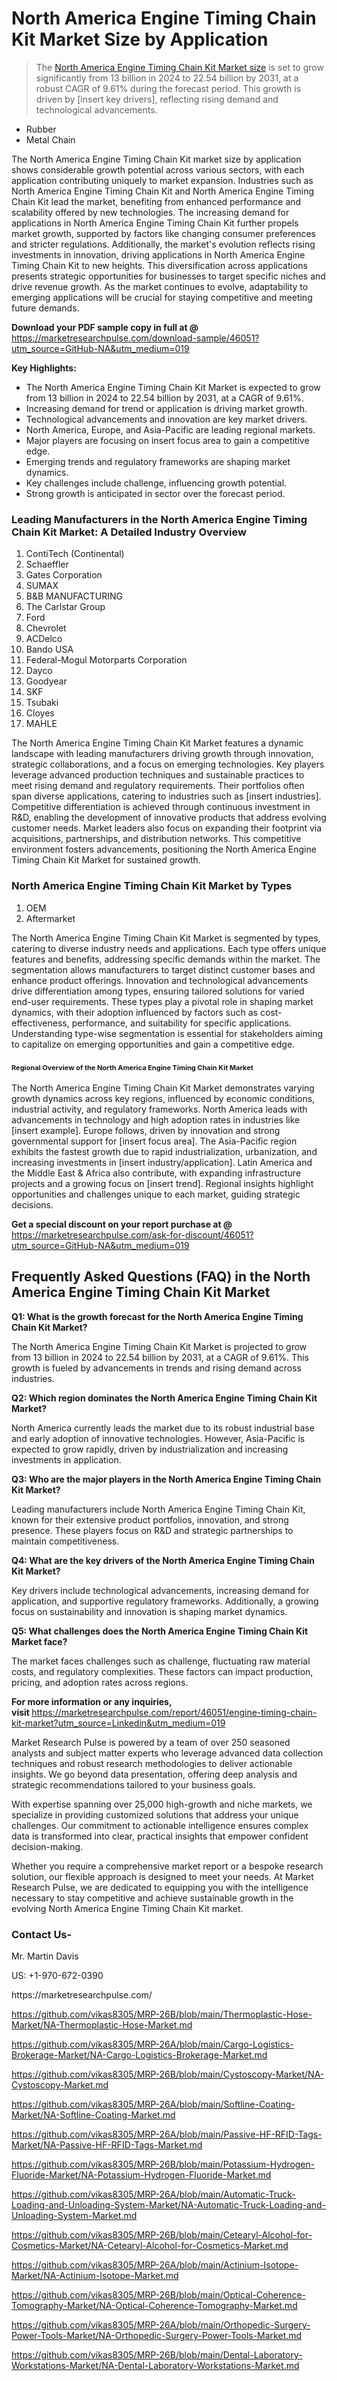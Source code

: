 <h1>North America Engine Timing Chain Kit Market&nbsp;Size by Application</h1><blockquote><p>The <a href="https://marketresearchpulse.com/download-sample/46051?utm_source=GitHub-NA&amp;utm_medium=019">North America Engine Timing Chain Kit Market size</a> is set to grow significantly from 13 billion in 2024 to 22.54 billion by 2031, at a robust CAGR of 9.61% during the forecast period. This growth is driven by [insert key drivers], reflecting rising demand and technological advancements.</p></blockquote><ul><li>Rubber<li> Metal Chain</li></ul><p>The North America Engine Timing Chain Kit market size by application shows considerable growth potential across various sectors, with each application contributing uniquely to market expansion. Industries such as North America Engine Timing Chain Kit and North America Engine Timing Chain Kit lead the market, benefiting from enhanced performance and scalability offered by new technologies. The increasing demand for applications in North America Engine Timing Chain Kit further propels market growth, supported by factors like changing consumer preferences and stricter regulations. Additionally, the market's evolution reflects rising investments in innovation, driving applications in North America Engine Timing Chain Kit to new heights. This diversification across applications presents strategic opportunities for businesses to target specific niches and drive revenue growth. As the market continues to evolve, adaptability to emerging applications will be crucial for staying competitive and meeting future demands.</p><p><strong>Download your PDF sample copy in full at @ </strong><a href="https://marketresearchpulse.com/download-sample/46051?utm_source=GitHub-NA&amp;utm_medium=019">https://marketresearchpulse.com/download-sample/46051?utm_source=GitHub-NA&amp;utm_medium=019</a></p><p><strong>Key Highlights: </strong></p><ul><li>The North America Engine Timing Chain Kit Market is expected to grow from 13 billion in 2024 to 22.54 billion by 2031, at a CAGR of 9.61%.</li><li>Increasing demand for trend or application is driving market growth.</li><li>Technological advancements and innovation are key market drivers.</li><li>North America, Europe, and Asia-Pacific are leading regional markets.</li><li>Major players are focusing on insert focus area to gain a competitive edge.</li><li>Emerging trends and regulatory frameworks are shaping market dynamics.</li><li>Key challenges include challenge, influencing growth potential.</li><li>Strong growth is anticipated in sector over the forecast period.</li></ul><h3>Leading Manufacturers in the North America Engine Timing Chain Kit Market: A Detailed Industry Overview</h3><ol><li>ContiTech (Continental)</li><li>Schaeffler</li><li>Gates Corporation</li><li>SUMAX</li><li>B&B MANUFACTURING</li><li>The Carlstar Group</li><li>Ford</li><li>Chevrolet</li><li>ACDelco</li><li>Bando USA</li><li>Federal-Mogul Motorparts Corporation</li><li>Dayco</li><li>Goodyear</li><li>SKF</li><li>Tsubaki</li><li>Cloyes</li><li>MAHLE</li></ol><div class="flex max-w-full flex-col flex-grow"><div class="min-h-8 text-message flex w-full flex-col items-end gap-2 whitespace-normal break-words [.text-message+&amp;]:mt-5" dir="auto" data-message-author-role="assistant" data-message-id="fd8432e4-4910-450d-b182-61b7bfb0a01f" data-message-model-slug="gpt-4o"><div class="flex w-full flex-col gap-1 empty:hidden first:pt-[3px]"><div class="markdown prose w-full break-words dark:prose-invert light"><p>The North America Engine Timing Chain Kit Market features a dynamic landscape with leading manufacturers driving growth through innovation, strategic collaborations, and a focus on emerging technologies. Key players leverage advanced production techniques and sustainable practices to meet rising demand and regulatory requirements. Their portfolios often span diverse applications, catering to industries such as [insert industries]. Competitive differentiation is achieved through continuous investment in R&amp;D, enabling the development of innovative products that address evolving customer needs. Market leaders also focus on expanding their footprint via acquisitions, partnerships, and distribution networks. This competitive environment fosters advancements, positioning the North America Engine Timing Chain Kit Market for sustained growth.</p></div></div></div></div><h3>North America Engine Timing Chain Kit Market by Types</h3><ol><li>OEM<li> Aftermarket</li></ol><div class="flex max-w-full flex-col flex-grow"><div class="min-h-8 text-message flex w-full flex-col items-end gap-2 whitespace-normal break-words [.text-message+&amp;]:mt-5" dir="auto" data-message-author-role="assistant" data-message-id="084470be-0bb7-4664-bddf-5156b4f41249" data-message-model-slug="gpt-4o-mini"><div class="flex w-full flex-col gap-1 empty:hidden first:pt-[3px]"><div class="markdown prose w-full break-words dark:prose-invert light"><p>The North America Engine Timing Chain Kit Market is segmented by types, catering to diverse industry needs and applications. Each type offers unique features and benefits, addressing specific demands within the market. The segmentation allows manufacturers to target distinct customer bases and enhance product offerings. Innovation and technological advancements drive differentiation among types, ensuring tailored solutions for varied end-user requirements. These types play a pivotal role in shaping market dynamics, with their adoption influenced by factors such as cost-effectiveness, performance, and suitability for specific applications. Understanding type-wise segmentation is essential for stakeholders aiming to capitalize on emerging opportunities and gain a competitive edge.</p></div></div></div></div><h3><span style="font-size: 11px;">Regional Overview of the North America Engine Timing Chain Kit Market</span></h3><div class="flex max-w-full flex-col flex-grow"><div class="min-h-8 text-message flex w-full flex-col items-end gap-2 whitespace-normal break-words [.text-message+&amp;]:mt-5" dir="auto" data-message-author-role="assistant" data-message-id="e9038762-ce64-4e30-91c9-9bd413514231" data-message-model-slug="gpt-4o-mini"><div class="flex w-full flex-col gap-1 empty:hidden first:pt-[3px]"><div class="markdown prose w-full break-words dark:prose-invert light"><p>The North America Engine Timing Chain Kit Market demonstrates varying growth dynamics across key regions, influenced by economic conditions, industrial activity, and regulatory frameworks. North America leads with advancements in technology and high adoption rates in industries like [insert example]. Europe follows, driven by innovation and strong governmental support for [insert focus area]. The Asia-Pacific region exhibits the fastest growth due to rapid industrialization, urbanization, and increasing investments in [insert industry/application]. Latin America and the Middle East &amp; Africa also contribute, with expanding infrastructure projects and a growing focus on [insert trend]. Regional insights highlight opportunities and challenges unique to each market, guiding strategic decisions.</p></div></div></div></div><p><strong>Get a special discount on your report purchase at @ </strong><a href="https://marketresearchpulse.com/ask-for-discount/46051?utm_source=GitHub-NA&amp;utm_medium=019">https://marketresearchpulse.com/ask-for-discount/46051?utm_source=GitHub-NA&amp;utm_medium=019</a></p><h2>Frequently Asked Questions (FAQ) in the North America Engine Timing Chain Kit Market</h2><p><strong>Q1: What is the growth forecast for the North America Engine Timing Chain Kit Market?</strong></p><p>The North America Engine Timing Chain Kit Market is projected to grow from 13 billion in 2024 to 22.54 billion by 2031, at a CAGR of 9.61%. This growth is fueled by advancements in trends and rising demand across industries.</p><p><strong>Q2: Which region dominates the North America Engine Timing Chain Kit Market?</strong></p><p>North America currently leads the market due to its robust industrial base and early adoption of innovative technologies. However, Asia-Pacific is expected to grow rapidly, driven by industrialization and increasing investments in application.</p><p><strong>Q3: Who are the major players in the North America Engine Timing Chain Kit Market?</strong></p><p>Leading manufacturers include North America Engine Timing Chain Kit, known for their extensive product portfolios, innovation, and strong presence. These players focus on R&amp;D and strategic partnerships to maintain competitiveness.</p><p><strong>Q4: What are the key drivers of the North America Engine Timing Chain Kit Market?</strong></p><p>Key drivers include technological advancements, increasing demand for application, and supportive regulatory frameworks. Additionally, a growing focus on sustainability and innovation is shaping market dynamics.</p><p><strong>Q5: What challenges does the North America Engine Timing Chain Kit Market face?</strong></p><p>The market faces challenges such as challenge, fluctuating raw material costs, and regulatory complexities. These factors can impact production, pricing, and adoption rates across regions.</p><p><strong>For more information or any inquiries, visit&nbsp;</strong><a href="https://marketresearchpulse.com/report/46051/engine-timing-chain-kit-market?utm_source=Linkedin&utm_medium=019">https://marketresearchpulse.com/report/46051/engine-timing-chain-kit-market?utm_source=Linkedin&utm_medium=019</a></p><p>Market Research Pulse is powered by a team of over 250 seasoned analysts and subject matter experts who leverage advanced data collection techniques and robust research methodologies to deliver actionable insights. We go beyond data presentation, offering deep analysis and strategic recommendations tailored to your business goals.</p><p>With expertise spanning over 25,000 high-growth and niche markets, we specialize in providing customized solutions that address your unique challenges. Our commitment to actionable intelligence ensures complex data is transformed into clear, practical insights that empower confident decision-making.</p><p>Whether you require a comprehensive market report or a bespoke research solution, our flexible approach is designed to meet your needs. At Market Research Pulse, we are dedicated to equipping you with the intelligence necessary to stay competitive and achieve sustainable growth in the evolving North America Engine Timing Chain Kit market.</p><h3><strong>Contact Us-</strong></h3><p>Mr. Martin Davis</p><p>US: +1-970-672-0390</p><p>https://marketresearchpulse.com/</p><p><a href="https://github.com/vikas8305/MRP-26B/blob/main/Thermoplastic-Hose-Market/NA-Thermoplastic-Hose-Market.md">https://github.com/vikas8305/MRP-26B/blob/main/Thermoplastic-Hose-Market/NA-Thermoplastic-Hose-Market.md</a></p><p><a href="https://github.com/vikas8305/MRP-26A/blob/main/Cargo-Logistics-Brokerage-Market/NA-Cargo-Logistics-Brokerage-Market.md">https://github.com/vikas8305/MRP-26A/blob/main/Cargo-Logistics-Brokerage-Market/NA-Cargo-Logistics-Brokerage-Market.md</a></p><p><a href="https://github.com/vikas8305/MRP-26B/blob/main/Cystoscopy-Market/NA-Cystoscopy-Market.md">https://github.com/vikas8305/MRP-26B/blob/main/Cystoscopy-Market/NA-Cystoscopy-Market.md</a></p><p><a href="https://github.com/vikas8305/MRP-26A/blob/main/Softline-Coating-Market/NA-Softline-Coating-Market.md">https://github.com/vikas8305/MRP-26A/blob/main/Softline-Coating-Market/NA-Softline-Coating-Market.md</a></p><p><a href="https://github.com/vikas8305/MRP-26A/blob/main/Passive-HF-RFID-Tags-Market/NA-Passive-HF-RFID-Tags-Market.md">https://github.com/vikas8305/MRP-26A/blob/main/Passive-HF-RFID-Tags-Market/NA-Passive-HF-RFID-Tags-Market.md</a></p><p><a href="https://github.com/vikas8305/MRP-26B/blob/main/Potassium-Hydrogen-Fluoride-Market/NA-Potassium-Hydrogen-Fluoride-Market.md">https://github.com/vikas8305/MRP-26B/blob/main/Potassium-Hydrogen-Fluoride-Market/NA-Potassium-Hydrogen-Fluoride-Market.md</a></p><p><a href="https://github.com/vikas8305/MRP-26A/blob/main/Automatic-Truck-Loading-and-Unloading-System-Market/NA-Automatic-Truck-Loading-and-Unloading-System-Market.md">https://github.com/vikas8305/MRP-26A/blob/main/Automatic-Truck-Loading-and-Unloading-System-Market/NA-Automatic-Truck-Loading-and-Unloading-System-Market.md</a></p><p><a href="https://github.com/vikas8305/MRP-26B/blob/main/Cetearyl-Alcohol-for-Cosmetics-Market/NA-Cetearyl-Alcohol-for-Cosmetics-Market.md">https://github.com/vikas8305/MRP-26B/blob/main/Cetearyl-Alcohol-for-Cosmetics-Market/NA-Cetearyl-Alcohol-for-Cosmetics-Market.md</a></p><p><a href="https://github.com/vikas8305/MRP-26A/blob/main/Actinium-Isotope-Market/NA-Actinium-Isotope-Market.md">https://github.com/vikas8305/MRP-26A/blob/main/Actinium-Isotope-Market/NA-Actinium-Isotope-Market.md</a></p><p><a href="https://github.com/vikas8305/MRP-26B/blob/main/Optical-Coherence-Tomography-Market/NA-Optical-Coherence-Tomography-Market.md">https://github.com/vikas8305/MRP-26B/blob/main/Optical-Coherence-Tomography-Market/NA-Optical-Coherence-Tomography-Market.md</a></p><p><a href="https://github.com/vikas8305/MRP-26A/blob/main/Orthopedic-Surgery-Power-Tools-Market/NA-Orthopedic-Surgery-Power-Tools-Market.md">https://github.com/vikas8305/MRP-26A/blob/main/Orthopedic-Surgery-Power-Tools-Market/NA-Orthopedic-Surgery-Power-Tools-Market.md</a></p><p><a href="https://github.com/vikas8305/MRP-26B/blob/main/Dental-Laboratory-Workstations-Market/NA-Dental-Laboratory-Workstations-Market.md">https://github.com/vikas8305/MRP-26B/blob/main/Dental-Laboratory-Workstations-Market/NA-Dental-Laboratory-Workstations-Market.md</a></p>
